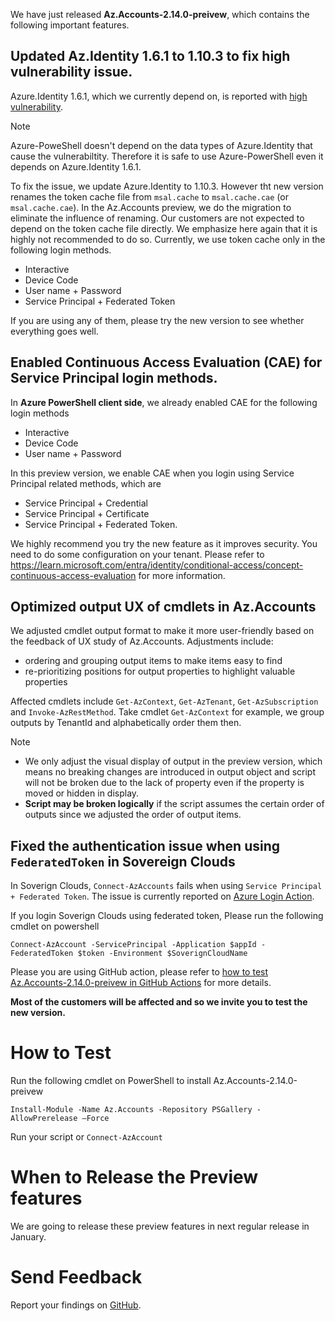 We have just released **Az.Accounts-2.14.0-preivew**, which contains the following important features. 
## Updated Az.Identity 1.6.1 to 1.10.3 to fix high vulnerability issue.  
Azure.Identity 1.6.1, which we currently depend on, is reported with [high vulnerability](https://github.com/advisories/GHSA-5mfx-4wcx-rv27). 

> [!NOTE]  
> Azure-PoweShell doesn't depend on the data types of Azure.Identity that cause the vulnerabiltity. Therefore it is safe to use Azure-PowerShell even it depends on Azure.Identity 1.6.1.


To fix the issue, we update Azure.Identity to 1.10.3. However tht new version renames the token cache file from `msal.cache` to `msal.cache.cae` (or `msal.cache.cae`). In the Az.Accounts preview, we do the migration to eliminate the influence of renaming. Our customers are not expected to depend on the token cache file directly. We emphasize here again that it is highly not recommended to do so. Currently, we use token cache only in the following login methods.  
- Interactive 
- Device Code 
- User name + Password 
- Service Principal + Federated Token

If you are using any of them, please try the new version to see whether everything goes well. 

## Enabled Continuous Access Evaluation (CAE) for Service Principal login methods.  
In **Azure PowerShell client side**, we already enabled CAE for the following login methods
- Interactive 
- Device Code 
- User name + Password 

In this preview version, we enable CAE when you login using Service Principal related methods, which are
- Service Principal + Credential
- Service Principal + Certificate
- Service Principal + Federated Token.

We highly recommend you try the new feature as it improves security. You need to do some configuration on your tenant. Please refer to https://learn.microsoft.com/entra/identity/conditional-access/concept-continuous-access-evaluation for more information. 

## Optimized output UX of cmdlets in Az.Accounts 

We adjusted cmdlet output format to make it more user-friendly based on the feedback of UX study of Az.Accounts. Adjustments include:
- ordering and grouping output items to make items easy to find
- re-prioritizing positions for output properties to highlight valuable properties

Affected cmdlets include `Get-AzContext`, `Get-AzTenant`, `Get-AzSubscription` and `Invoke-AzRestMethod`. Take cmdlet `Get-AzContext` for example, we group outputs by TenantId and alphabetically order them then. 

> [!NOTE]  
> - We only adjust the visual display of output in the preview version, which means no breaking changes are introduced in output object and script will not be broken due to the lack of property even if the property is moved or hidden in display.
> - **Script may be broken logically** if the script assumes the certain order of outputs since we adjusted the order of output items. 


## Fixed the authentication issue when using `FederatedToken` in Sovereign Clouds
In Soverign Clouds, `Connect-AzAccounts` fails when using `Service Principal + Federated Token`.  The issue is currently reported on [Azure Login Action](https://github.com/Azure/login/issues/355).  

If you login Soverign Clouds using federated token, Please run the following cmdlet on powershell
```pwsh
Connect-AzAccount -ServicePrincipal -Application $appId -FederatedToken $token -Environment $SoverignCloudName
```
Please you are using GitHub action, please refer to [how to test Az.Accounts-2.14.0-preivew in GitHub Actions](https://github.com/Azure/login/issues/355#issuecomment-1865516832) for more details.

**Most of the customers will be affected and so we invite you to test the new version.**
# How to Test 
Run the following cmdlet on PowerShell to install Az.Accounts-2.14.0-preivew 
```pwsh
Install-Module -Name Az.Accounts -Repository PSGallery -AllowPrerelease –Force 
```
Run your script or `Connect-AzAccount`

# When to Release the Preview features
We are going to release these preview features in next regular release in January.

# Send Feedback 
Report your findings on [GitHub](https://github.com/Azure/azure-powershell/issues).

